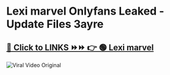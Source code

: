 
 # Lexi marvel Onlyfans Leaked - Update Files 3ayre

## <h2><a href="https://clipsfans.com/Lexi_marvel&ref=git">🔗 Click to LINKS ⏩⏩ 👉 🟢 Lexi marvel </a></h2>

<a href="https://clipsfans.com/Lexi_marvel&ref=git" rel="nofollow" data-target="animated-image.originalLink"><img src="https://i.ibb.co.com/xMMVF88/686577567.gif" alt="Viral Video Original" style="max-width: 100%; display: inline-block;" data-target="animated-image.originalImage"></a>

